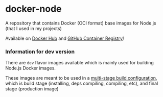 # docker-node
A repository that contains Docker (OCI format) base images for Node.js (that I used in my projects)

Available on [Docker Hub](https://hub.docker.com/r/hazmi35/node) and [GitHub Container Registry](https://github.com/Hazmi35/docker-node/pkgs/container/node)!


### Information for dev version
There are `dev` flavor images available which is mainly used for building Node.js Docker images.

These images are meant to be used in a [multi-stage build configuration](https://docs.docker.com/develop/develop-images/multistage-build/), which is build stage (installing, deps compiling, compiling, etc), and final stage (production image)
